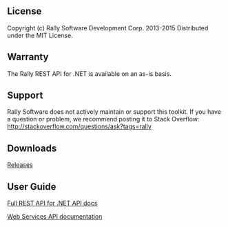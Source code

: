 ## License

Copyright (c) Rally Software Development Corp. 2013-2015 Distributed under the MIT License.

## Warranty

The Rally REST API for .NET is available on an as-is basis. 

## Support

Rally Software does not actively maintain or support this toolkit.  If you have a question or problem, we recommend posting it to Stack Overflow: http://stackoverflow.com/questions/ask?tags=rally

## Downloads

[Releases](https://github.com/RallyTools/RallyRestToolkitFor.NET/releases)

## User Guide 

[Full REST API for .NET API docs](http://rallytools.github.io/RallyRestToolkitFor.NET/Index.html)

[Web Services API documentation](https://rally1.rallydev.com/slm/doc/webservice)
